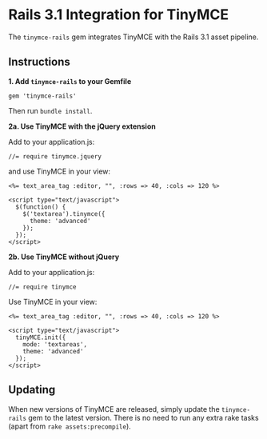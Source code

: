 Rails 3.1 Integration for TinyMCE
=================================

The `tinymce-rails` gem integrates TinyMCE with the Rails 3.1 asset pipeline.


Instructions
------------

**1. Add `tinymce-rails` to your Gemfile**

    gem 'tinymce-rails'

Then run `bundle install`.


**2a. Use TinyMCE with the jQuery extension**

Add to your application.js:

    //= require tinymce.jquery

and use TinyMCE in your view:

    <%= text_area_tag :editor, "", :rows => 40, :cols => 120 %>

    <script type="text/javascript">
      $(function() {
        $('textarea').tinymce({
          theme: 'advanced'
        });
      });
    </script>


**2b. Use TinyMCE without jQuery**

Add to your application.js:

    //= require tinymce

Use TinyMCE in your view:

    <%= text_area_tag :editor, "", :rows => 40, :cols => 120 %>

    <script type="text/javascript">
      tinyMCE.init({
        mode: 'textareas',
        theme: 'advanced'
      });
    </script>


Updating
--------

When new versions of TinyMCE are released, simply update the `tinymce-rails` gem to the latest version. There is no need to run any extra rake tasks (apart from `rake assets:precompile`).
